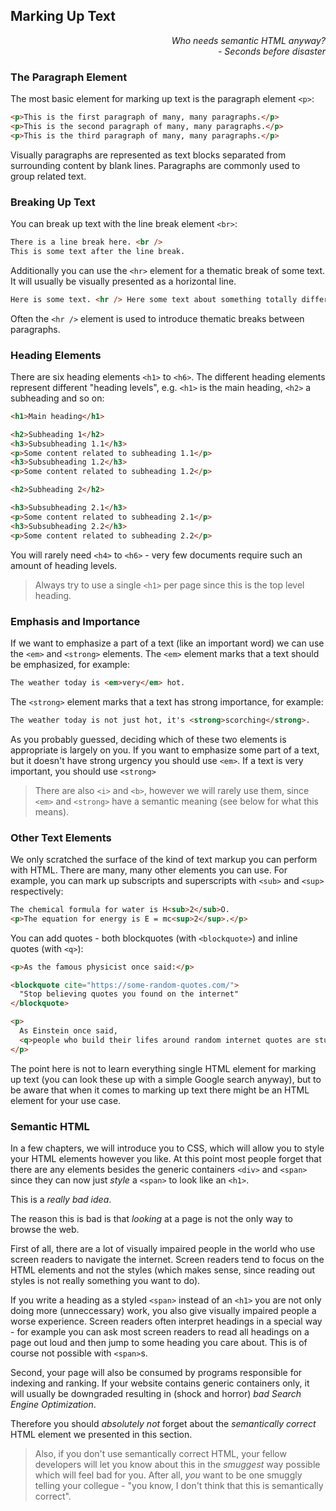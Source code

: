 ## Marking Up Text

<div style="text-align: right"> <i> Who needs semantic HTML anyway? <br> - Seconds before disaster </i> </div>

### The Paragraph Element

The most basic element for marking up text is the paragraph element `<p>`:

```html
<p>This is the first paragraph of many, many paragraphs.</p>
<p>This is the second paragraph of many, many paragraphs.</p>
<p>This is the third paragraph of many, many paragraphs.</p>
```

Visually paragraphs are represented as text blocks separated from surrounding content by blank lines.
Paragraphs are commonly used to group related text.

### Breaking Up Text

You can break up text with the line break element `<br>`:

```html
There is a line break here. <br />
This is some text after the line break.
```

Additionally you can use the `<hr>` element for a thematic break of some text.
It will usually be visually presented as a horizontal line.

```html
Here is some text. <hr /> Here some text about something totally different.
```

Often the `<hr />` element is used to introduce thematic breaks between paragraphs.

### Heading Elements

There are six heading elements `<h1>` to `<h6>`.
The different heading elements represent different "heading levels", e.g. `<h1>` is the main heading, `<h2>` a subheading and so on:

```html
<h1>Main heading</h1>

<h2>Subheading 1</h2>
<h3>Subsubheading 1.1</h3>
<p>Some content related to subheading 1.1</p>
<h3>Subsubheading 1.2</h3>
<p>Some content related to subheading 1.2</p>

<h2>Subheading 2</h2>

<h3>Subsubheading 2.1</h3>
<p>Some content related to subheading 2.1</p>
<h3>Subsubheading 2.2</h3>
<p>Some content related to subheading 2.2</p>
```

You will rarely need `<h4>` to `<h6>` - very few documents require such an amount of heading levels.

> Always try to use a single `<h1>` per page since this is the top level heading.

### Emphasis and Importance

If we want to emphasize a part of a text (like an important word) we can use the `<em>` and `<strong>` elements.
The `<em>` element marks that a text should be emphasized, for example:

```html
The weather today is <em>very</em> hot.
```

The `<strong>` element marks that a text has strong importance, for example:

```html
The weather today is not just hot, it's <strong>scorching</strong>.
```

As you probably guessed, deciding which of these two elements is appropriate is largely on you.
If you want to emphasize some part of a text, but it doesn't have strong urgency you should use `<em>`.
If a text is very important, you should use `<strong>`

> There are also `<i>` and `<b>`, however we will rarely use them, since `<em>` and `<strong>` have a semantic meaning (see below for what this means).

### Other Text Elements

We only scratched the surface of the kind of text markup you can perform with HTML.
There are many, many other elements you can use.
For example, you can mark up subscripts and superscripts with `<sub>` and `<sup>` respectively:

```html
The chemical formula for water is H<sub>2</sub>O.
<p>The equation for energy is E = mc<sup>2</sup>.</p>
```

You can add quotes - both blockquotes (with `<blockquote>`) and inline quotes (with `<q>`):

```html
<p>As the famous physicist once said:</p>

<blockquote cite="https://some-random-quotes.com/">
  "Stop believing quotes you found on the internet"
</blockquote>

<p>
  As Einstein once said,
  <q>people who build their lifes around random internet quotes are stupid.</q>
</p>
```

The point here is not to learn everything single HTML element for marking up text (you can look these up with a simple Google search anyway), but to be aware that when it comes to marking up text there might be an HTML element for your use case.

### Semantic HTML

In a few chapters, we will introduce you to CSS, which will allow you to style your HTML elements however you like.
At this point most people forget that there are any elements besides the generic containers `<div>` and `<span>` since they can now just _style_ a `<span>` to look like an `<h1>`.

This is a _really bad idea_.

The reason this is bad is that _looking_ at a page is not the only way to browse the web.

First of all, there are a lot of visually impaired people in the world who use screen readers to navigate the internet.
Screen readers tend to focus on the HTML elements and not the styles (which makes sense, since reading out styles is not really something you want to do).

If you write a heading as a styled `<span>` instead of an `<h1>` you are not only doing more (unneccessary) work, you also give visually impaired people a worse experience.
Screen readers often interpret headings in a special way - for example you can ask most screen readers to read all headings on a page out loud and then jump to some heading you care about.
This is of course not possible with `<span>`s.

Second, your page will also be consumed by programs responsible for indexing and ranking.
If your website contains generic containers only, it will usually be downgraded resulting in (shock and horror) _bad Search Engine Optimization_.

Therefore you should _absolutely not_ forget about the _semantically correct_ HTML element we presented in this section.

> Also, if you don't use semantically correct HTML, your fellow developers will let you know about this in the _smuggest_ way possible which will feel bad for you.
> After all, _you_ want to be one smuggly telling your collegue - "you know, I don't think that this is semantically correct".
